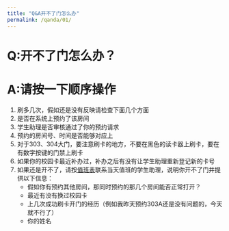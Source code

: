```yaml
---
title: "Q&A开不了门怎么办"
permalink: /qanda/01/
---
```


# Q:开不了门怎么办？

# A:请按一下顺序操作

1. 刷多几次，假如还是没有反映请检查下面几个方面
2. 是否在系统上预约了该房间
3. 学生助理是否审核通过了你的预约请求
4. 预约的房间号、时间是否能够对应上
5. 对于303、304大门，要注意刷卡的地方，不要在黑色的读卡器上刷卡，要在有数字按键的门禁上刷卡
6. 如果你的校园卡最近补办过，补办之后有没有让学生助理重新登记新的卡号
7. 如果还是开不了，请按[值班表](https://neutrino3316.github.io/balyspusys/docs/04_shift_schedule/)联系当天值班的学生助理，说明你开不了门并提供以下信息：
   - 假如你有预约其他房间，那同时预约的那几个房间能否正常打开？
   - 最近有没有换过校园卡
   - 上几次成功刷卡开门的经历（例如我昨天预约303A还是没有问题的，今天就不行了）
   - 你的姓名
